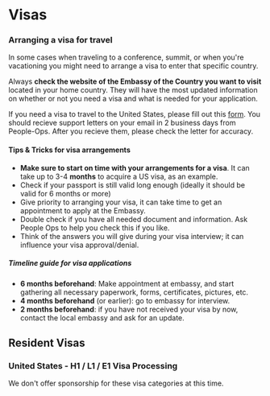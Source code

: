 # Visas

### Arranging a visa for travel 

In some cases when traveling to a conference, summit, or when you're vacationing you might need to arrange a visa to enter that specific country.

Always **check the website of the Embassy of the Country you want to visit** located in your home country. They will have the most updated information on whether or not you need a visa and what is needed for your application. 

If you need a visa to travel to the United States, please fill out this [form](https://docs.google.com/forms/d/e/1FAIpQLSf4jxAven_AjHLFruPEhLx5nxrfkyLHABgVji2yqdr8hhUHuQ/viewform). You should recieve support letters on your email in 2 business days from People-Ops. After you recieve them, please check the letter for accuracy. 

#### Tips & Tricks for visa arrangements 

- **Make sure to start on time with your arrangements for a visa**. It can take up to 3-4 **months** to acquire a US visa, as an example. 
- Check if your passport is still valid long enough (ideally it should be valid for 6 months or more) 
- Give priority to arranging your visa, it can take time to get an appointment to apply at the Embassy.
- Double check if you have all needed document and information. Ask People Ops to help you check this if you like.
- Think of the answers you will give during your visa interview; it can influence your visa approval/denial.

##### Timeline guide for visa applications

- **6 months beforehand**: Make appointment at embassy, and start gathering all necessary paperwork, forms, certificates, pictures, etc.   
- **4 months beforehand** (or earlier): go to embassy for interview.
- **2 months beforehand**: if you have not received your visa by now, contact the local embassy and ask for an update. 


## Resident Visas

### United States - H1 / L1 / E1 Visa Processing

We don't offer sponsorship for these visa categories at this time. 


